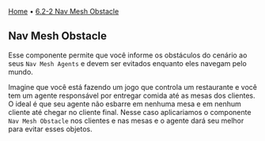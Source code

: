[Home](../HomePT.md) • [6.2-2 Nav Mesh Obstacle](#)
## Nav Mesh Obstacle

Esse componente permite que você informe os obstáculos do cenário ao seus `Nav Mesh Agents` e devem ser evitados enquanto eles navegam pelo mundo.

Imagine que você está fazendo um jogo que controla um restaurante e você tem um agente responsável por entregar comida até as mesas dos clientes. O ideal é que seu agente não esbarre em nenhuma mesa e em nenhum cliente até chegar no cliente final. Nesse caso aplicariamos o componente `Nav Mesh Obstacle` nos clientes e nas mesas e o agente dará seu melhor para evitar esses objetos.

